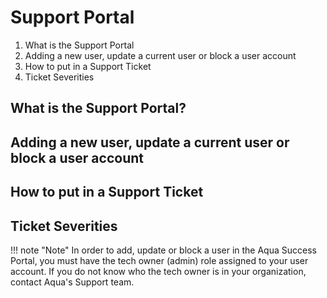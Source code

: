 # Support Portal

1. What is the Support Portal
1. Adding a new user, update a current user or block a user account
1. How to put in a Support Ticket
1. Ticket Severities

## What is the Support Portal?

## Adding a new user, update a current user or block a user account

## How to put in a Support Ticket

## Ticket Severities

!!! note "Note"
    In order to add, update or block a user in the Aqua Success Portal, you must have the tech owner (admin) role assigned to your user account.  If you do not know who the tech owner is in your organization, contact Aqua's Support team.
